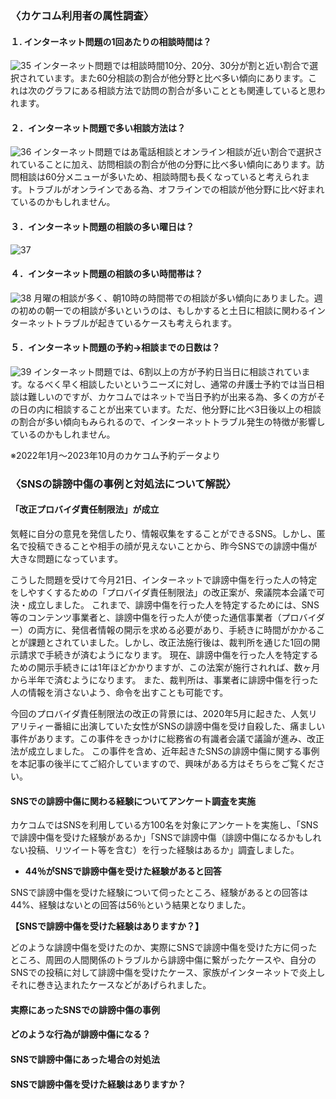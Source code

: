 <!-- カケコム活用のヒント　インターネット問題編 -->

### 〈カケコム利用者の属性調査〉
#### １. インターネット問題の1回あたりの相談時間は？
![35](https://github.com/kakekomu/unique-contents/assets/116237570/6de05534-ce65-4e4d-a526-9e45a722fe56)
インターネット問題では相談時間10分、20分、30分が割と近い割合で選択されています。また60分相談の割合が他分野と比べ多い傾向にあります。これは次のグラフにある相談方法で訪問の割合が多いこととも関連していると思われます。

#### ２．インターネット問題で多い相談方法は？
![36](https://github.com/kakekomu/unique-contents/assets/116237570/43d73ab5-4c54-4cba-b62b-2163015348a7)
インターネット問題ではあ電話相談とオンライン相談が近い割合で選択されていることに加え、訪問相談の割合が他の分野に比べ多い傾向にあります。訪問相談は60分メニューが多いため、相談時間も長くなっていると考えられます。トラブルがオンラインである為、オフラインでの相談が他分野に比べ好まれているのかもしれません。
#### ３．インターネット問題の相談の多い曜日は？　
![37](https://github.com/kakekomu/unique-contents/assets/116237570/d7a0c2d2-014c-482b-9240-a2486eef8117)
#### ４．インターネット問題の相談の多い時間帯は？
![38](https://github.com/kakekomu/unique-contents/assets/116237570/e380c6ab-e423-4b99-b410-5d299d9bf4ef)
月曜の相談が多く、朝10時の時間帯での相談が多い傾向にありました。週の初めの朝一での相談が多いというのは、もしかすると土日に相談に関わるインターネットトラブルが起きているケースも考えられます。

#### ５．インターネット問題の予約→相談までの日数は？
![39](https://github.com/kakekomu/unique-contents/assets/116237570/905064a3-1116-493d-82d8-1bf713e20235)
インターネット問題では、6割以上の方が予約日当日に相談されています。なるべく早く相談したいというニーズに対し、通常の弁護士予約では当日相談は難しいのですが、カケコムではネットで当日予約が出来る為、多くの方がその日の内に相談することが出来ています。ただ、他分野に比べ3日後以上の相談の割合が多い傾向もみられるので、インターネットトラブル発生の特徴が影響しているのかもしれません。

※2022年1月～2023年10月のカケコム予約データより

### 〈SNSの誹謗中傷の事例と対処法について解説〉
#### 「改正プロバイダ責任制限法」が成立

気軽に自分の意見を発信したり、情報収集をすることができるSNS。しかし、匿名で投稿できることや相手の顔が見えないことから、昨今SNSでの誹謗中傷が大きな問題になっています。

こうした問題を受けて今月21日、インターネットで誹謗中傷を行った人の特定をしやすくするための「プロバイダ責任制限法」の改正案が、衆議院本会議で可決・成立しました。
これまで、誹謗中傷を行った人を特定するためには、SNS等のコンテンツ事業者と、誹謗中傷を行った人が使った通信事業者（プロバイダー）の両方に、発信者情報の開示を求める必要があり、手続きに時間がかかることが課題とされていました。しかし、改正法施行後は、裁判所を通じた1回の開示請求で手続きが済むようになります。
現在、誹謗中傷を行った人を特定するための開示手続きには1年ほどかかりますが、この法案が施行されれば、数ヶ月から半年で済むようになります。
また、裁判所は、事業者に誹謗中傷を行った人の情報を消さないよう、命令を出すことも可能です。

今回のプロバイダ責任制限法の改正の背景には、2020年5月に起きた、人気リアリティー番組に出演していた女性がSNSの誹謗中傷を受け自殺した、痛ましい事件があります。この事件をきっかけに総務省の有識者会議で議論が進み、改正法が成立しました。
この事件を含め、近年起きたSNSの誹謗中傷に関する事例を本記事の後半にてご紹介していますので、興味がある方はそちらをご覧ください。

#### SNSでの誹謗中傷に関わる経験についてアンケート調査を実施

カケコムではSNSを利用している方100名を対象にアンケートを実施し、「SNSで誹謗中傷を受けた経験があるか」「SNSで誹謗中傷（誹謗中傷になるかもしれない投稿、リツイート等を含む）を行った経験はあるか」調査しました。

- **44％がSNSで誹謗中傷を受けた経験があると回答**

SNSで誹謗中傷を受けた経験について伺ったところ、経験があるとの回答は44%、経験はないとの回答は56％という結果となりました。

**【SNSで誹謗中傷を受けた経験はありますか？】**

どのような誹謗中傷を受けたのか、実際にSNSで誹謗中傷を受けた方に伺ったところ、周囲の人間関係のトラブルから誹謗中傷に繋がったケースや、自分のSNSでの投稿に対して誹謗中傷を受けたケース、家族がインターネットで炎上しそれに巻き込まれたケースなどがあげられました。

#### 実際にあったSNSでの誹謗中傷の事例
#### どのような行為が誹謗中傷になる？
#### SNSで誹謗中傷にあった場合の対処法
#### 
#### SNSで誹謗中傷を受けた経験はありますか？


